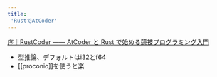 ```yaml
---
title:
 'RustでAtCoder'
---
```


[序｜RustCoder ―― AtCoder と Rust で始める競技プログラミング入門](https://zenn.dev/toga/books/rust-atcoder/viewer/)
- 型推論、デフォルトはi32とf64
- [[proconio]]を使うと楽
